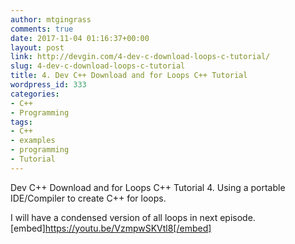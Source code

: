 ```yaml
---
author: mtgingrass
comments: true
date: 2017-11-04 01:16:37+00:00
layout: post
link: http://devgin.com/4-dev-c-download-loops-c-tutorial/
slug: 4-dev-c-download-loops-c-tutorial
title: 4. Dev C++ Download and for Loops C++ Tutorial
wordpress_id: 333
categories:
- C++
- Programming
tags:
- C++
- examples
- programming
- Tutorial
---
```


Dev C++ Download and for Loops C++ Tutorial 4. Using a portable IDE/Compiler to create C++ for loops. 

I will have a condensed version of all loops in next episode.
[embed]https://youtu.be/VzmpwSKVtl8[/embed]
